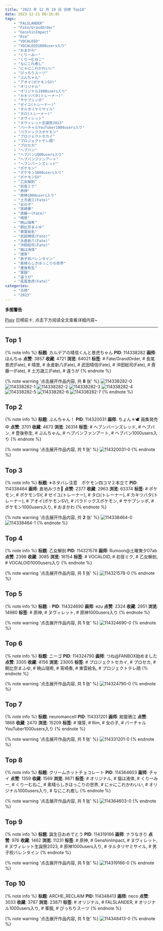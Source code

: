 ```yaml
---
title: "2023 年 12 月 19 日 日榜 Top10"
date: 2023-12-21 06:16:45
tags:
    - "FALSLANDER"
    - "Fate/GrandOrder"
    - "GenshinImpact"
    - "Rim"
    - "VOCALOID"
    - "VOCALOID1000users入り"
    - "おまかわ"
    - "くりーみー"
    - "くりーむねこ"
    - "なにこれ癒し"
    - "にゃにこれかわいい"
    - "ぴっちりスーツ"
    - "ぶんちゃん"
    - "アオイ(ポケモンSV)"
    - "オリジナル"
    - "オリジナル1000users入り"
    - "カキツバタ(トレーナー)"
    - "サケブシッポ"
    - "ゼイユ(トレーナー)"
    - "タルタリヤミサイル"
    - "タロ(トレーナー)"
    - "ヌヴィレット"
    - "ヌヴィレット生誕祭2023"
    - "バーチャルYouTuber1000users入り"
    - "パラドックスポケモン"
    - "プロジェクトセカイ"
    - "プロジェクトテレ顔"
    - "プロセカ"
    - "ヘブバン"
    - "ヘブバン1000users入り"
    - "ヘブバンファンアート"
    - "ヘブンバーンズレッド"
    - "ポケモン"
    - "ポケモン1000users入り"
    - "ポケモンSV"
    - "乙女解剖"
    - "初音ミク"
    - "原神"
    - "原神1000users入り"
    - "土方歳三(Fate)"
    - "女の子"
    - "宵崎奏"
    - "斎藤一(Fate)"
    - "晴景"
    - "暁山瑞希"
    - "朝比奈まふゆ"
    - "東雲絵名"
    - "武田晴信(Fate)"
    - "永倉新八(Fate)"
    - "沖田総司(Fate)"
    - "猫は液体"
    - "理芽"
    - "男子校バレンタイン"
    - "素晴らしきほっこりの世界"
    - "豊後弥生"
    - "軍服"
    - "違うが"
    - "長尾景虎(Fate)"
categories:
    - "日榜"
    - "2023"
---
```


<i class="fa fa-triangle-exclamation"></i>**多图警告**<i class="fa fa-triangle-exclamation"></i>

[Pixiv](https://www.pixiv.net/) 日榜前十, 点击下方阅读全文查看详细内容~

<!-- more -->

---

## Top 1

{% note info %}
**标题**: カルデアの晴信くんと景虎ちゃん
**PID**: 114338282 **画师**: ほんちゅ
**点赞**: 3857 **收藏**: 4721 **浏览**: 84021
**标签**: # Fate/GrandOrder, # 長尾景虎(Fate), # 晴景, # 永倉新八(Fate), # 武田晴信(Fate), # 沖田総司(Fate), # 斎藤一(Fate), # 土方歳三(Fate), # 違うが
{% endnote %}

{% note warning '点击展开作品内容, 共 **8** 张' %}
![114338282-0](https://i.pixiv.re/img-original/img/2023/12/18/20/07/34/114338282_p0.jpg)
![114338282-1](https://i.pixiv.re/img-original/img/2023/12/18/20/07/34/114338282_p1.jpg)
![114338282-2](https://i.pixiv.re/img-original/img/2023/12/18/20/07/34/114338282_p2.jpg)
![114338282-3](https://i.pixiv.re/img-original/img/2023/12/18/20/07/34/114338282_p3.jpg)
![114338282-4](https://i.pixiv.re/img-original/img/2023/12/18/20/07/34/114338282_p4.jpg)
![114338282-5](https://i.pixiv.re/img-original/img/2023/12/18/20/07/34/114338282_p5.jpg)
![114338282-6](https://i.pixiv.re/img-original/img/2023/12/18/20/07/34/114338282_p6.jpg)
![114338282-7](https://i.pixiv.re/img-original/img/2023/12/18/20/07/34/114338282_p7.jpg)
{% endnote %}

## Top 2

{% note info %}
**标题**: ぶんちゃん！
**PID**: 114320031 **画师**: ちょん＊🕊 画集発売中
**点赞**: 3701 **收藏**: 4673 **浏览**: 26314
**标签**: # ヘブンバーンズレッド, # ヘブバン, # 豊後弥生, # ぶんちゃん, # ヘブバンファンアート, # ヘブバン1000users入り
{% endnote %}

{% note warning '点击展开作品内容, 共 **1** 张' %}
![114320031-0](https://i.pixiv.re/img-original/img/2023/12/18/00/14/24/114320031_p0.png)
{% endnote %}

## Top 3

{% note info %}
**标题**: ※ネタバレ注意　ポケモン四コマ２本立て
**PID**: 114338464 **画师**: 倉地みづき🎨
**点赞**: 2377 **收藏**: 2963 **浏览**: 63374
**标签**: # ポケモン, # ポケモンSV, # ゼイユ(トレーナー), # タロ(トレーナー), # カキツバタ(トレーナー), # アオイ(ポケモンSV), # パラドックスポケモン, # サケブシッポ, # ポケモン1000users入り, # おまかわ
{% endnote %}

{% note warning '点击展开作品内容, 共 **2** 张' %}
![114338464-0](https://i.pixiv.re/img-original/img/2023/12/18/20/14/54/114338464_p0.jpg)
![114338464-1](https://i.pixiv.re/img-original/img/2023/12/18/20/14/54/114338464_p1.jpg)
{% endnote %}

## Top 4

{% note info %}
**标题**: 乙女解剖
**PID**: 114321578 **画师**: Rumoon@土曜東夕07ab
**点赞**: 2398 **收藏**: 3085 **浏览**: 16154
**标签**: # VOCALOID, # 初音ミク, # 乙女解剖, # VOCALOID1000users入り
{% endnote %}

{% note warning '点击展开作品内容, 共 **1** 张' %}
![114321578-0](https://i.pixiv.re/img-original/img/2023/12/18/01/06/51/114321578_p0.jpg)
{% endnote %}

## Top 5

{% note info %}
**标题**: 💧
**PID**: 114324690 **画师**: ezu
**点赞**: 2324 **收藏**: 2951 **浏览**: 14980
**标签**: # 原神, # ヌヴィレット, # 原神1000users入り
{% endnote %}

{% note warning '点击展开作品内容, 共 **1** 张' %}
![114324690-0](https://i.pixiv.re/img-original/img/2023/12/18/04/45/58/114324690_p0.jpg)
{% endnote %}

## Top 6

{% note info %}
**标题**: ニーゴ
**PID**: 114324790 **画师**: つね@FANBOX始めました
**点赞**: 3305 **收藏**: 4156 **浏览**: 23005
**标签**: # プロジェクトセカイ, # プロセカ, # 朝比奈まふゆ, # 暁山瑞希, # 宵崎奏, # 東雲絵名, # プロジェクトテレ顔
{% endnote %}

{% note warning '点击展开作品内容, 共 **1** 张' %}
![114324790-0](https://i.pixiv.re/img-original/img/2023/12/18/04/56/00/114324790_p0.png)
{% endnote %}

## Top 7

{% note info %}
**标题**: neuromanceII
**PID**: 114331201 **画师**: 紺屋鴉江
**点赞**: 1868 **收藏**: 2470 **浏览**: 15209
**标签**: # 理芽, # Rim, # 女の子, # バーチャルYouTuber1000users入り
{% endnote %}

{% note warning '点击展开作品内容, 共 **1** 张' %}
![114331201-0](https://i.pixiv.re/img-original/img/2023/12/18/13/47/29/114331201_p0.jpg)
{% endnote %}

## Top 8

{% note info %}
**标题**: クリームホットチョコレート
**PID**: 114364603 **画师**: チャイ
**点赞**: 1359 **收藏**: 1569 **浏览**: 9871
**标签**: # オリジナル, # 猫は液体, # くりーみー, # くりーむねこ, # 素晴らしきほっこりの世界, # にゃにこれかわいい, # オリジナル1000users入り, # なにこれ癒し
{% endnote %}

{% note warning '点击展开作品内容, 共 **1** 张' %}
![114364603-0](https://i.pixiv.re/img-original/img/2023/12/19/20/30/02/114364603_p0.png)
{% endnote %}

## Top 9

{% note info %}
**标题**: 誕生日おめでとう
**PID**: 114319166 **画师**: ナラなきり
**点赞**: 976 **收藏**: 1462 **浏览**: 11231
**标签**: # 原神, # GenshinImpact, # ヌヴィレット, # ヌヴィレット生誕祭2023, # 原神1000users入り, # タルタリヤミサイル, # 男子校バレンタイン
{% endnote %}

{% note warning '点击展开作品内容, 共 **1** 张' %}
![114319166-0](https://i.pixiv.re/img-original/img/2023/12/18/00/00/02/114319166_p0.png)
{% endnote %}

## Top 10

{% note info %}
**标题**: ARCHE_RECLAIM
**PID**: 114348413 **画师**: neco
**点赞**: 3033 **收藏**: 3787 **浏览**: 23871
**标签**: # オリジナル, # FALSLANDER, # オリジナル1000users入り, # 軍服, # ぴっちりスーツ
{% endnote %}

{% note warning '点击展开作品内容, 共 **1** 张' %}
![114348413-0](https://i.pixiv.re/img-original/img/2023/12/19/02/07/03/114348413_p0.png)
{% endnote %}

